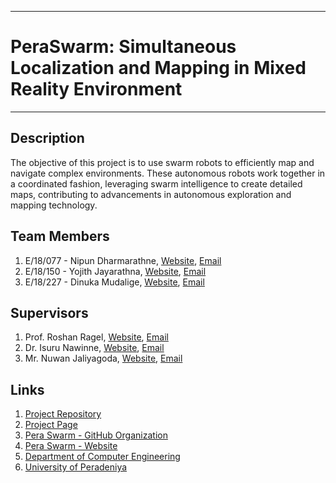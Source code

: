 <!--- 
___
# DELETE THIS INSTRUCTIONS AND ADD A SHORT INTRODUCTION ABOUT YOUR PROJECT 
___

## Please refer the instructions in below URL:
https://projects.ce.pdn.ac.lk/docs/how-to-add-a-project 
--->

___
# PeraSwarm: Simultaneous Localization and Mapping in Mixed Reality Environment
___

## Description
The objective of this project is to use swarm robots to efficiently map and navigate complex environments. These autonomous robots work together in a coordinated fashion, leveraging swarm intelligence to create detailed maps, contributing to advancements in autonomous exploration and mapping technology.

## Team Members
1. E/18/077 - Nipun Dharmarathne, [Website](https://people.ce.pdn.ac.lk/students/e18/077), [Email](mailto:e18077@eng.pdn.ac.lk)
2. E/18/150 - Yojith Jayarathna, [Website](https://people.ce.pdn.ac.lk/students/e18/150), [Email](mailto:e18150@eng.pdn.ac.lk)
3. E/18/227 - Dinuka Mudalige, [Website](https://people.ce.pdn.ac.lk/students/e18/227), [Email](mailto:e18227@eng.pdn.ac.lk)

## Supervisors
1. Prof. Roshan Ragel, [Website](https://people.ce.pdn.ac.lk/staff/academic/roshan-ragel), [Email](mailto:roshanr@eng.pdn.ac.lk)
2. Dr. Isuru Nawinne, [Website](https://people.ce.pdn.ac.lk/staff/academic/isuru-nawinne/), [Email](mailto:isurunawinne@eng.pdn.ac.lk)
3. Mr. Nuwan Jaliyagoda, [Website](https://people.ce.pdn.ac.lk/students/e15/140/), [Email](mailto:nuwanjaliyagoda@eng.pdn.ac.lk)

## Links
1. [Project Repository](https://github.com/cepdnaclk/e18-4yp-collaborative-mapping-with-swarm-robots)
2. [Project Page](https://cepdnaclk.github.io/e18-4yp-collaborative-mapping-with-swarm-robots/)
3. [Pera Swarm - GitHub Organization](https://github.com/pera-swarm)
4. [Pera Swarm - Website](https://pera-swarm.ce.pdn.ac.lk/)
5. [Department of Computer Engineering](http://www.ce.pdn.ac.lk/)
6. [University of Peradeniya](https://eng.pdn.ac.lk/)
